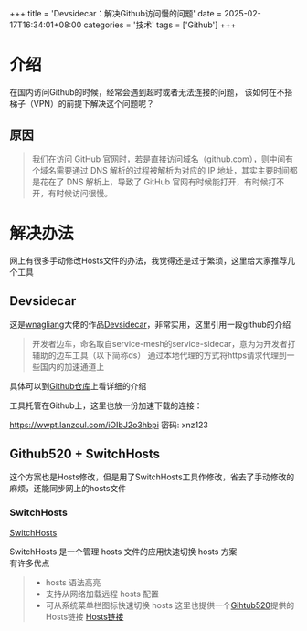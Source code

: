 +++
title = 'Devsidecar：解决Github访问慢的问题'
date = 2025-02-17T16:34:01+08:00
categories = '技术'
tags = ['Github']
+++

# 介绍
在国内访问Github的时候，经常会遇到超时或者无法连接的问题，
该如何在不搭梯子（VPN）的前提下解决这个问题呢？
## 原因
> 我们在访问 GitHub 官网时，若是直接访问域名（github.com），则中间有个域名需要通过 DNS 解析的过程被解析为对应的 IP 地址，其实主要时间都是花在了 DNS 解析上，导致了 GitHub 官网有时候能打开，有时候打不开，有时候访问很慢。
# 解决办法
网上有很多手动修改Hosts文件的办法，我觉得还是过于繁琐，这里给大家推荐几个工具

## Devsidecar
这是[wnagliang](https://github.com/wangliang181230)大佬的作品[Devsidecar](https://github.com/docmirror/dev-sidecar)，非常实用，这里引用一段github的介绍
>开发者边车，命名取自service-mesh的service-sidecar，意为为开发者打辅助的边车工具（以下简称ds） 通过本地代理的方式将https请求代理到一些国内的加速通道上

具体可以到[Github仓库](https://github.com/docmirror/dev-sidecar)上看详细的介绍

工具托管在Github上，这里也放一份加速下载的连接：

https://wwpt.lanzoul.com/iOIbJ2o3hbpi
密码: xnz123
## Github520 + SwitchHosts
这个方案也是Hosts修改，但是用了SwitchHosts工具作修改，省去了手动修改的麻烦，还能同步网上的hosts文件
### SwitchHosts
[SwitchHosts](https://github.com/oldj/SwitchHosts/blob/master/README.zh_hans.md)

SwitchHosts 是一个管理 hosts 文件的应用快速切换 hosts 方案  
有许多优点
>- hosts 语法高亮
>- 支持从网络加载远程 hosts 配置
>- 可从系统菜单栏图标快速切换 hosts
这里也提供一个[Gihtub520](https://github.com/521xueweihan/GitHub520)提供的Hosts链接
[Hosts链接](https://raw.hellogithub.com/hosts)
